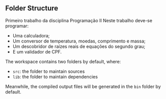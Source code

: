## Folder Structure

Primeiro trabalho da disciplina Programação II
Neste trabalho deve-se programar:
- Uma calculadora;
- Um conversor de temperatura, moedas, comprimento e massa;
- Um descobridor de raízes reais de equações do segundo grau;
- E um validador de CPF.

The workspace contains two folders by default, where:

- `src`: the folder to maintain sources
- `lib`: the folder to maintain dependencies

Meanwhile, the compiled output files will be generated in the `bin` folder by default.


